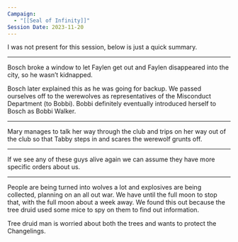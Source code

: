 ```yaml
---
Campaign:
  - "[[Seal of Infinity]]"
Session Date: 2023-11-20
---
```

I was not present for this session, below is just a quick summary.

---

Bosch broke a window to let Faylen get out and Faylen disappeared into the city, so he wasn’t kidnapped.

Bosch later explained this as he was going for backup. We passed ourselves off to the werewolves as representatives of the Misconduct Department (to Bobbi). Bobbi definitely eventually introduced herself to Bosch as Bobbi Walker.

---

Mary manages to talk her way through the club and trips on her way out of the club so that Tabby steps in and scares the werewolf grunts off.

---

If we see any of these guys alive again we can assume they have more specific orders about us.

---

People are being turned into wolves a lot and explosives are being collected, planning on an all out war. We have until the full moon to stop that, with the full moon about a week away. We found this out because the tree druid used some mice to spy on them to find out information.

Tree druid man is worried about both the trees and wants to protect the Changelings.